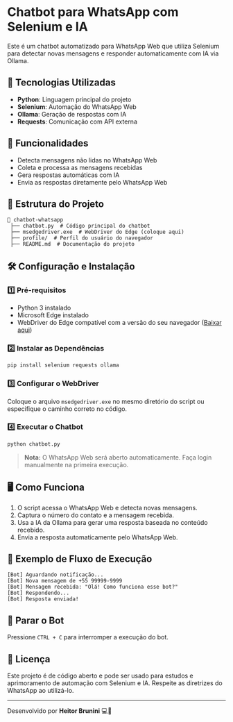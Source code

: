 # Chatbot para WhatsApp com Selenium e IA

Este é um chatbot automatizado para WhatsApp Web que utiliza Selenium para detectar novas mensagens e responder automaticamente com IA via Ollama.

## 🚀 Tecnologias Utilizadas

- **Python**: Linguagem principal do projeto
- **Selenium**: Automação do WhatsApp Web
- **Ollama**: Geração de respostas com IA
- **Requests**: Comunicação com API externa

## 📌 Funcionalidades

- Detecta mensagens não lidas no WhatsApp Web
- Coleta e processa as mensagens recebidas
- Gera respostas automáticas com IA
- Envia as respostas diretamente pelo WhatsApp Web

## 📂 Estrutura do Projeto

```
📂 chatbot-whatsapp
 ├── chatbot.py  # Código principal do chatbot
 ├── msedgedriver.exe  # WebDriver do Edge (coloque aqui)
 ├── profile/  # Perfil do usuário do navegador
 ├── README.md  # Documentação do projeto
```

## 🛠️ Configuração e Instalação

### 1️⃣ **Pré-requisitos**
- Python 3 instalado
- Microsoft Edge instalado
- WebDriver do Edge compatível com a versão do seu navegador ([Baixar aqui](https://developer.microsoft.com/en-us/microsoft-edge/tools/webdriver/))

### 2️⃣ **Instalar as Dependências**

```bash
pip install selenium requests ollama
```

### 3️⃣ **Configurar o WebDriver**
Coloque o arquivo `msedgedriver.exe` no mesmo diretório do script ou especifique o caminho correto no código.

### 4️⃣ **Executar o Chatbot**

```bash
python chatbot.py
```

> **Nota:** O WhatsApp Web será aberto automaticamente. Faça login manualmente na primeira execução.

## 🖥️ Como Funciona

1. O script acessa o WhatsApp Web e detecta novas mensagens.
2. Captura o número do contato e a mensagem recebida.
3. Usa a IA da Ollama para gerar uma resposta baseada no conteúdo recebido.
4. Envia a resposta automaticamente pelo WhatsApp Web.

## 🔄 Exemplo de Fluxo de Execução

```
[Bot] Aguardando notificação...
[Bot] Nova mensagem de +55 99999-9999
[Bot] Mensagem recebida: "Olá! Como funciona esse bot?"
[Bot] Respondendo...
[Bot] Resposta enviada!
```

## 🛑 Parar o Bot

Pressione `CTRL + C` para interromper a execução do bot.

## 📜 Licença

Este projeto é de código aberto e pode ser usado para estudos e aprimoramento de automação com Selenium e IA. Respeite as diretrizes do WhatsApp ao utilizá-lo.

---

Desenvolvido por **Heitor Brunini** 💻🤖
